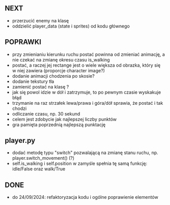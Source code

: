 ## NEXT
- przerzucić enemy na klasę
- oddzielić player_data (state i sprites) od kodu głównego

## POPRAWKI
- przy zmienianiu kierunku ruchu postać powinna od zmieniać animację, a nie czekać na zmianę okresu czasu is_walking
- postać, a raczej jej rectange jest o wiele większa od obrazka, który się w niej zawiera (proporcje character image?)
- dodanie animacji chodzenia po skosie?
- dodanie tekstury tła
- zamienić postać na klasę ?
- jak się powol idzie w dół i zatrzymuje, to po pewnym czasie wyskakuje błąd
- trzymanie na raz strzałek lewa/prawa i góra/dół sprawia, że postać i tak chodzi
- odliczanie czasu, np. 30 sekund
- celem jest zdobycie jak najlepszej liczby punktów
- gra pamięta poprzednią najlepszą punktację

## player.py
- dodać metodę typu "switch" pozwalającą na zmianę stanu ruchu, np. player.switch_movement() (?)
- self.is_walking i self.position w zamyśle spełnia tę samą funkcję: idle/False oraz walk/True

## DONE
- do 24/09/2024: refaktoryzacja kodu i ogólne poprawienie elementów
